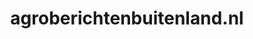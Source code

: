 ---
layout: post
title:  "agroberichtenbuitenland.nl"
internal_url:  "/data/agroberichtenbuitenland.nl.html"
categories: dutchgov
---